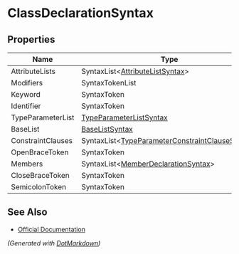 # ClassDeclarationSyntax

## Properties

| Name              | Type                                                                                       |
| ----------------- | ------------------------------------------------------------------------------------------ |
| AttributeLists    | SyntaxList\<[AttributeListSyntax](AttributeListSyntax.md)>                                 |
| Modifiers         | SyntaxTokenList                                                                            |
| Keyword           | SyntaxToken                                                                                |
| Identifier        | SyntaxToken                                                                                |
| TypeParameterList | [TypeParameterListSyntax](TypeParameterListSyntax.md)                                      |
| BaseList          | [BaseListSyntax](BaseListSyntax.md)                                                        |
| ConstraintClauses | SyntaxList\<[TypeParameterConstraintClauseSyntax](TypeParameterConstraintClauseSyntax.md)> |
| OpenBraceToken    | SyntaxToken                                                                                |
| Members           | SyntaxList\<[MemberDeclarationSyntax](MemberDeclarationSyntax.md)>                         |
| CloseBraceToken   | SyntaxToken                                                                                |
| SemicolonToken    | SyntaxToken                                                                                |

## See Also

* [Official Documentation](https://docs.microsoft.com/en-us/dotnet/api/microsoft.codeanalysis.csharp.syntax.classdeclarationsyntax)


*\(Generated with [DotMarkdown](http://github.com/JosefPihrt/DotMarkdown)\)*